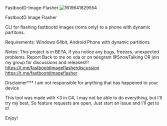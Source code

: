 FastbootD-Image-Flasher
![1619641829554](https://user-images.githubusercontent.com/71605881/116484385-f1a97300-a856-11eb-9415-569fd08be0d2.png)


FastbootD Image Flasher

CLI for flashing fastbootd images (roms only) to a phone with dynamic partitons.

Requirements:
Windows 64bit,
Android Phone with dynamic partitions

Notes: This project is in BETA, if you notice any bugs, freezes, unexpected problems. Report Back to me on xda or on telegram @SnowTalking
OR join my group for discussions and releases!!!
https://t.me/fastbootdimageflasherdiscussion
https://t.me/fastbootdimageflasher

Disclaimer***
I am not responsible for anything that has happened to your device

This tool was made with <3 in C#, I may not be able to do everything, but I'll try my best, So feature requests are open, Just start an issue and I'll get to it!

Enjoy!
